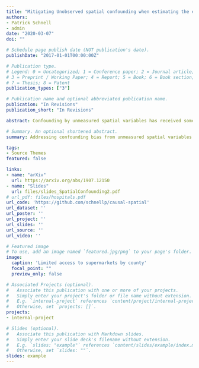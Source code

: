 ```yaml
---
title: "Mitigating Unobserved spatial confounding when estimating the effect of supermarket access on cardiovascular disease deaths"
authors:
- Patrick Schnell
- admin
date: "2020-03-07"
doi: ""

# Schedule page publish date (NOT publication's date).
publishDate: "2017-01-01T00:00:00Z"

# Publication type.
# Legend: 0 = Uncategorized; 1 = Conference paper; 2 = Journal article;
# 3 = Preprint / Working Paper; 4 = Report; 5 = Book; 6 = Book section;
# 7 = Thesis; 8 = Patent
publication_types: ["3"]

# Publication name and optional abbreviated publication name.
publication: "In Revisions"
publication_short: "In Revisions"

abstract: Confounding by unmeasured spatial variables has received some attention in the spatial statistics and causal inference literatures, but concepts and approaches have remained largely separated. In this paper, we aim to bridge these distinct strands of statistics by considering unmeasured spatial confounding within a causal inference framework, and estimating effects using outcome regression tools popular within the spatial literature. First, we show how using spatially correlated random effects in the outcome model, an approach common among spatial statisticians, does not necessarily mitigate bias due to spatial confounding, a previously published but not universally known result. Motivated by the bias term of commonly-used estimators, we propose an affine estimator which addresses this deficiency. We discuss how unbiased estimation of causal parameters in the presence of unmeasured spatial confounding can only be achieved under an untestable set of assumptions which will often be application-specific. We provide a set of assumptions which describe how the exposure and outcome of interest relate to the unmeasured variables, and which is sufficient for identification of the causal effect based on the observed data. We examine identifiability issues through the lens of restricted maximum likelihood estimation in linear models, and implement our method using a fully Bayesian approach applicable to any type of outcome variable. This work is motivated by and used to estimate the effect of county-level limited access to supermarkets on the rate of cardiovascular disease deaths in the elderly across the whole continental United States. Even though standard approaches return null or protective effects, our approach uncovers evidence of unobserved spatial confounding, and indicates that limited supermarket access has a harmful effect on cardiovascular mortality.

# Summary. An optional shortened abstract.
summary: Addressing confounding bias from unmeasured spatial variables using mixed models.

tags:
- Source Themes
featured: false

links:
- name: "arXiv"
  url: https://arxiv.org/abs/1907.12150
- name: "Slides"
  url: files/slides_SpatialConfounding2.pdf
# url_pdf: files/hospitals.pdf
url_code: 'https://github.com/schnellp/causal-spatial'
url_dataset: ''
url_poster: ''
url_project: ''
url_slides: ''
url_source: ''
url_video: ''

# Featured image
# To use, add an image named `featured.jpg/png` to your page's folder. 
image:
  caption: 'Limited access to supermarkets by county'
  focal_point: ""
  preview_only: false

# Associated Projects (optional).
#   Associate this publication with one or more of your projects.
#   Simply enter your project's folder or file name without extension.
#   E.g. `internal-project` references `content/project/internal-project/index.md`.
#   Otherwise, set `projects: []`.
projects:
- internal-project

# Slides (optional).
#   Associate this publication with Markdown slides.
#   Simply enter your slide deck's filename without extension.
#   E.g. `slides: "example"` references `content/slides/example/index.md`.
#   Otherwise, set `slides: ""`.
slides: example
---
```


